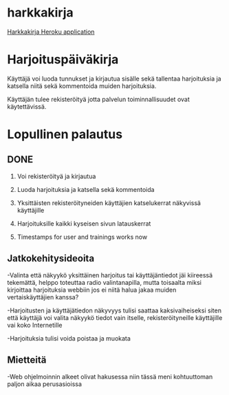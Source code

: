 # harkkakirja

[Harkkakirja Heroku application](https://harkkakirja.herokuapp.com/)

# Harjoituspäiväkirja

Käyttäjä voi luoda tunnukset ja kirjautua sisälle sekä tallentaa harjoituksia ja katsella niitä sekä kommentoida muiden harjoituksia.

Käyttäjän tulee rekisteröityä jotta palvelun toiminnallisuudet ovat käytettävissä.

# Lopullinen palautus

## DONE

1. Voi rekisteröityä ja kirjautua

2. Luoda harjoituksia ja katsella sekä kommentoida

3. Yksittäisten rekisteröityneiden käyttäjien katselukerrat näkyvissä käyttäjille

4. Harjoituksille kaikki kyseisen sivun latauskerrat

5. Timestamps for user and trainings works now


## Jatkokehitysideoita

-Valinta että näkyykö yksittäinen harjoitus tai käyttäjäntiedot jäi kiireessä tekemättä, helppo toteuttaa radio valintanapilla, mutta toisaalta miksi kirjoittaa harjoituksia webbiin jos ei niitä halua jakaa muiden vertaiskäyttäjien kanssa?

-Harjoitusten ja käyttäjätiedon näkyvyys tulisi saattaa kaksivaiheiseksi siten että käyttäjä voi valita näkyykö tiedot vain itselle, rekisteröityneille käyttäjille vai koko Internetille

-Harjoituksia tulisi voida poistaa ja muokata

## Mietteitä

-Web ohjelmoinnin alkeet olivat hakusessa niin tässä meni kohtuuttoman paljon aikaa perusasioissa



